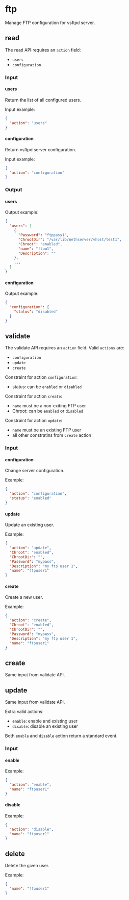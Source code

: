 # ftp

Manage FTP configuration for vsftpd server.

## read

The read API requires an `action` field:

- `users`
- `configuration`

### Input 

#### users

Return the list of all configured users.

Input example:
```json
{
  "action": "users"
}
```

#### configuration

Return vsftpd server configuration.

Input example:
```json
{
  "action": "configuration"
}
```

### Output

#### users

Output example:
```json
{
  "users": [
    {
      "Password": "ftppass1",
      "ChrootDir": "/var/lib/nethserver/vhost/test1",
      "Chroot": "enabled",
      "name": "ftpu1",
      "Description": ""
    },
    ...
  ]
}
```

#### configuration

Output example:
```json
{
  "configuration": {
    "status": "disabled"
  }
}
```

## validate

The validate API requires an `action` field. Valid `actions` are:

- `configuration`
- `update`
- `create`

Constraint for action `configuration`:

- status: can be `enabled` or `disabled`

Constraint for action `create`:

- `name` must be a non-exiting FTP user
- Chroot: can be `enabled` or `disabled`

Constraint for action `update`:

- `name` must be an existing FTP user
- all other constratins from `create` action

### Input

#### configuration

Change server configuration.

Example:
```json
{
  "action": "configuration",
  "status": "enabled"
}
```

#### update

Update an existing user.

Example:
```json
{
  "action": "update",
  "Chroot": "enabled",
  "ChrootDir": "",
  "Password": "mypass",
  "Description": "my ftp user 1",
  "name": "ftpuser1"
}
```

#### create

Create a new user.

Example:
```json
{
  "action": "create",
  "Chroot": "enabled",
  "ChrootDir": "",
  "Password": "mypass",
  "Description": "my ftp user 1",
  "name": "ftpuser1"
}
```

## create

Same input from validate API.

## update

Same input from validate API.

Extra valid actions:

- `enable`: enable and existing user
- `disable`: disable an existing user

Both `enable` and `disable` action return a standard event.

### Input

#### enable

Example:
```json
{
  "action": "enable",
  "name": "ftpuser1"
}
```

#### disable

Example:
```json
{
  "action": "disable",
  "name": "ftpuser1"
}
```

## delete

Delete the given user.

Example:
```json
{
  "name": "ftpuser1"
}
```

